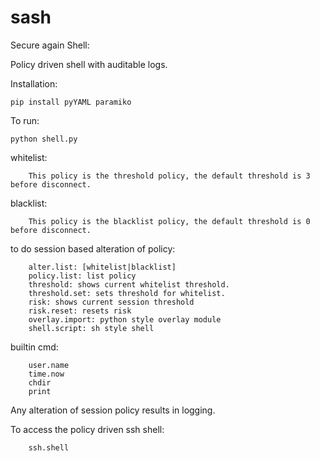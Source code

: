 sash
====

Secure again Shell:

Policy driven shell with auditable logs.

Installation: 
    
    pip install pyYAML paramiko

To run:

    python shell.py



whitelist: 

        This policy is the threshold policy, the default threshold is 3 before disconnect. 
    
blacklist:

        This policy is the blacklist policy, the default threshold is 0 before disconnect.
to do session based alteration of policy:

        alter.list: [whitelist|blacklist] 
        policy.list: list policy
        threshold: shows current whitelist threshold.
        threshold.set: sets threshold for whitelist.
        risk: shows current session threshold
        risk.reset: resets risk
        overlay.import: python style overlay module
        shell.script: sh style shell 

builtin cmd:

        user.name
        time.now
        chdir
        print
Any alteration of session policy results in logging.

To access the policy driven ssh shell:
        
        ssh.shell


